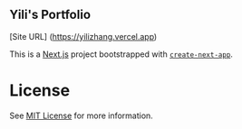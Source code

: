 ## Yili's Portfolio
[Site URL] (https://yilizhang.vercel.app)

This is a [Next.js](https://nextjs.org/) project bootstrapped with [`create-next-app`](https://github.com/vercel/next.js/tree/canary/packages/create-next-app).

# License
See [MIT License](./LICENSE) for more information.